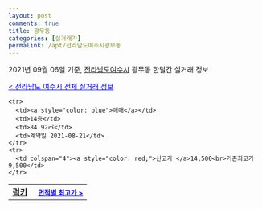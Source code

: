 ```yaml
---
layout: post
comments: true
title: 광무동
categories: [실거래가]
permalink: /apt/전라남도여수시광무동
---
```


2021년 09월 06일 기준, <a href="/apt/전라남도여수시">전라남도여수시</a> 광무동 한달간 실거래 정보

<a style="color: blue;" href="/apt/전라남도여수시">< 전라남도 여수시 전체 실거래 정보</a>
<!---- start ---->
<table>
  <tr>
    <td colspan="4" style="font-weight: bold;"><a href="/apt/전라남도여수시광무동럭키">럭키</a> &nbsp;&nbsp;&nbsp; <a style="color: blue; font-size: smaller;" href="/apt/전라남도여수시광무동럭키">면적별 최고가 ></a></td>
  </tr>
    
    <tr>
      <td><a style="color: blue">매매</a></td>
      <td>14층</td>
      <td>84.92㎡</td>
      <td>계약일 2021-08-21</td>
    </tr>
    <tr>
      <td colspan="4"><a style="color: red;">신고가 </a>14,500<br>기존최고가 9,500</td>
    </tr>
      
</table>
<!---- end ---->
    
